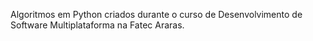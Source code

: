 Algoritmos em Python criados durante o curso de Desenvolvimento de Software Multiplataforma na Fatec Araras.
